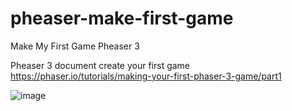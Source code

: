 # pheaser-make-first-game
Make My First Game Pheaser 3

Pheaser 3 document create your first game
https://phaser.io/tutorials/making-your-first-phaser-3-game/part1

![image](https://github.com/user-attachments/assets/2e02bd2d-b07b-41b0-9a38-c2918ebcc1c7)

